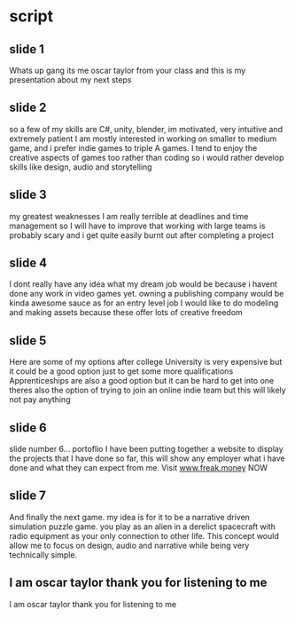 # script
## slide 1
Whats up gang its me oscar taylor from your class and this is my presentation about my next steps
## slide 2
so a few of my skills are C#, unity, blender, im motivated, very intuitive and extremely patient
I am mostly interested in working on smaller to medium game, and i prefer indie games to triple A games. I tend to enjoy the creative aspects of games too rather than coding so i would rather develop skills like design, audio and storytelling
## slide 3
my greatest weaknesses
I am really terrible at deadlines and time management so I will have to improve that
working with large teams is probably scary and i get quite easily burnt out after completing a project
## slide 4
I dont really have any idea what my dream job would be because i havent done any work in video games yet.
 owning a publishing company would be kinda awesome sauce
 as for an entry level job I would like to do modeling and making assets because these offer lots of creative freedom
 ## slide 5
 Here are some of my options after college
 University is very expensive but it could be a good option just to get some more qualifications
 Apprenticeships are also a good option but it can be hard to get into one
 theres also the option of trying to join an online indie team but this will likely not pay anything
 ## slide 6
 slide number 6... portoflio
 I have been putting together a website to display the projects that I have done so far, this will show any employer what i have done and what they can expect from me. Visit www.freak.money NOW
 ## slide 7
 And finally the next game. my idea is for it to be a narrative driven simulation puzzle game. you play as an alien in a derelict spacecraft with radio equipment as your only connection to other life. This concept would allow me to focus on design, audio and narrative while being very technically simple.
 ## I am oscar taylor thank you for listening to me
 I am oscar taylor thank you for listening to me